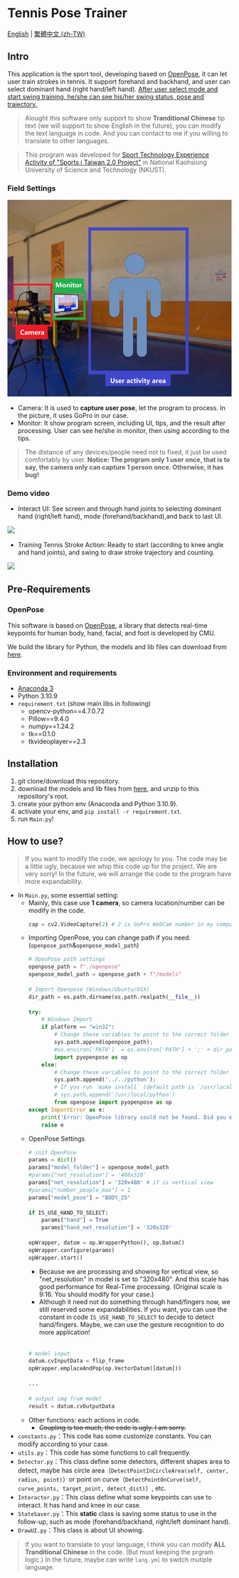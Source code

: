 Tennis Pose Trainer
===

[English](/README.md) | [繁體中文 (zh-TW)](/README-zh.md)

## Intro
This application is the sport tool, developing based on [OpenPose](https://github.com/CMU-Perceptual-Computing-Lab/openpose), it can let user train strokes in tennis. It support forehand and backhand, and user can select dominant hand (right hand/left hand). <u>After user select mode and start swing training, he/she can see his/her swing status, pose and trajectory.</u>

> Alought this software only support to show **Tranditional Chinese** tip text (we will support to show English in the future), you can modify the text language in code. And you can contact to me if you willing to translate to other languages.

> This program was developed for [Sport Technology Experience Activity of "Sports i Taiwan 2.0 Project"](https://isports.sa.gov.tw/Apps/TIS/TIS02/TIS0201M_02V1.aspx?SYS=TIS&MENU_PRG_CD=1&ITEM_PRG_CD=2&PKNO=40332) in National Kaohsiung University of Science and Technology (NKUST).

### Field Settings

![](/demo/FeildSetting.JPG)

- Camera: It is used to **capture user pose**, let the program to process. In the picture, it uses GoPro in our case.
- Monitor: It show program screen, including UI, tips, and the result after processing. User can see he/she in monitor, then using according to the tips.
> The distance of any devices/people need not to fixed, it just be used comfortably by user.
> **Notice: The program only 1 user once, that is to say, the camera only can capture 1 person once. Otherwise, it has bug!**

### Demo video
- Interact UI: See screen and through hand joints to selecting dominant hand (right/left hand), mode (forehand/backhand),and back to last UI.

![](/demo/demo_ui.gif)

- Training Tennis Stroke Action: Ready to start (according to knee angle and hand joints), and swing to draw stroke trajectory and counting.

![](/demo/demo.gif)

## Pre-Requirements
### OpenPose
This software is based on [OpenPose](https://github.com/CMU-Perceptual-Computing-Lab/openpose), a library that detects real-time keypoints for human body, hand, facial, and foot is developed by CMU.

We build the library for Python, the models and lib files can download from [here](https://github.com/KalinLai-void/TennisPoseTrainer/releases/download/OpenPose/openpose.zip).

### Environment and requirements
- [Anaconda 3](https://www.anaconda.com/)
- Python 3.10.9
- ```requirement.txt``` (show main libs in following)
  - opencv-python==4.7.0.72
  - Pillow==9.4.0
  - numpy==1.24.2
  - tk==0.1.0
  - tkvideoplayer==2.3

## Installation
1. git clone/download this repository.
2. download the models and lib files from [here](https://github.com/KalinLai-void/TennisPoseTrainer/releases/download/OpenPose/openpose.zip), and unzip to this repository's root.
3. create your python env (Anaconda and Python 3.10.9).
4. activate your env, and ```pip install -r requirement.txt```.
5. run ```Main.py```!

## How to use?
> If you want to modify the code, we apology to you.
> The code may be a little ugly, because we whip this code up for the project. We are very sorry!
> In the future, we will arrange the code to the program have more expandability.

- In ```Main.py```, some essential setting:
  - Mainly, this case use **1 camera**, so camera location/number can be modify in the code.
    ```python
    cap = cv2.VideoCapture(2) # 2 is GoPro WebCam number in my computer
    ```
  - Importing OpenPose, you can change path if you need.(```openpose_path```&```openpose_model_path```)
    ```python
    # OpenPose path settings
    openpose_path = f"./openpose"
    openpose_model_path = openpose_path + f"/models"

    # Import Openpose (Windows/Ubuntu/OSX)
    dir_path = os.path.dirname(os.path.realpath(__file__))

    try:
        # Windows Import
        if platform == "win32":
            # Change these variables to point to the correct folder (Release/x64 etc.)
            sys.path.append(openpose_path);
            #os.environ['PATH']  = os.environ['PATH'] + ';' + dir_path + '/../../x64/Release;' +  dir_path + '/../../bin;'
            import pyopenpose as op
        else:
            # Change these variables to point to the correct folder (Release/x64 etc.)
            sys.path.append('../../python');
            # If you run `make install` (default path is `/usr/local/python` for Ubuntu), you can also access the OpenPose/python module from there. This will install OpenPose and the python library at your desired installation path. Ensure that this is in your python path in order to use it.
            # sys.path.append('/usr/local/python')
            from openpose import pyopenpose as op
    except ImportError as e:
        print('Error: OpenPose library could not be found. Did you enable `BUILD_PYTHON` in CMake and have this Python script in the right folder?')
        raise e
    ```
  - OpenPose Settings
    ```python
    # init OpenPose
    params = dict()
    params["model_folder"] = openpose_model_path
    #params["net_resolution"] = '480x320'
    params["net_resolution"] = '320x480' # if is vertical view
    #params["number_people_max"] = 1
    params["model_pose"] = "BODY_25"
    
    if IS_USE_HAND_TO_SELECT:
        params["hand"] = True
        params["hand_net_resolution"] = '320x320'
    
    opWrapper, datum = op.WrapperPython(), op.Datum()
    opWrapper.configure(params)
    opWrapper.start()
    ```
    - Because we are processing and showing for vertical view, so "net_resolution" in model is set to "320x480". And this scale has good performance for Real-Time processing. (Original scale is 9:16. You should modify for your case.)
    - Although it need not do something through hand/fingers now, we still reserved some expandabilities. If you want, you can use the constant in code ```IS_USE_HAND_TO_SELECT``` to decide to detect hand/fingers. Maybe, we can use the gesture recognition to do more application!
    ```python

    # model input
    datum.cvInputData = flip_frame
    opWrapper.emplaceAndPop(op.VectorDatum([datum]))

    ...

    # output img from model
    result = datum.cvOutputData
    ```
  - Other functions: each actions in code.
    - ~~Coupling is too much, the code is ugly. I am sorry.~~
- ```constants.py```：This code has some customize constants. You can modify according to your case.
- ```utils.py```：This code has some functions to call frequently.
- ```Detector.py```：This class define some detectors, different shapes area to detect, maybe has circle area（```DetectPointInCircleArea(self, center, radius, point)```）or point on curve（```DetectPointOnCurve(self, curve_points, target_point, detect_dist)```）, etc.
- ```Interactor.py```：This class define what some keypoints can use to interact. It has hand and knee in our case.
- ```StateSaver.py```：This **static** class is saving some status to use in the follow-up, such as mode (forehand/backhand, right/left dominant hand).
- ```DrawUI.py```：This class is about UI showing.

> If you want to translate to your language, I think you can modify **ALL Tranditional Chinese** in the code. (But must keeping the prgram logic.)
> In the future, maybe can write `lang.yml` to switch mutiple language.
